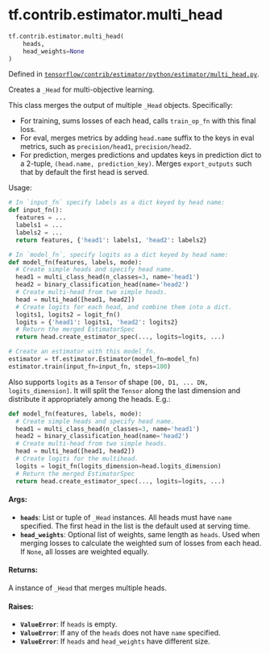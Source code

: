 <div itemscope itemtype="http://developers.google.com/ReferenceObject">
<meta itemprop="name" content="tf.contrib.estimator.multi_head" />
<meta itemprop="path" content="Stable" />
</div>

# tf.contrib.estimator.multi_head

``` python
tf.contrib.estimator.multi_head(
    heads,
    head_weights=None
)
```



Defined in [`tensorflow/contrib/estimator/python/estimator/multi_head.py`](https://www.tensorflow.org/code/tensorflow/contrib/estimator/python/estimator/multi_head.py).

Creates a `_Head` for multi-objective learning.

This class merges the output of multiple `_Head` objects.
Specifically:
* For training, sums losses of each head, calls `train_op_fn` with this
  final loss.
* For eval, merges metrics by adding `head.name` suffix to the keys in eval
  metrics, such as `precision/head1`, `precision/head2`.
* For prediction, merges predictions and updates keys in prediction dict to a
  2-tuple, `(head.name, prediction_key)`. Merges `export_outputs` such that
  by default the first head is served.

Usage:

```python
# In `input_fn` specify labels as a dict keyed by head name:
def input_fn():
  features = ...
  labels1 = ...
  labels2 = ...
  return features, {'head1': labels1, 'head2': labels2}

# In `model_fn`, specify logits as a dict keyed by head name:
def model_fn(features, labels, mode):
  # Create simple heads and specify head name.
  head1 = multi_class_head(n_classes=3, name='head1')
  head2 = binary_classification_head(name='head2')
  # Create multi-head from two simple heads.
  head = multi_head([head1, head2])
  # Create logits for each head, and combine them into a dict.
  logits1, logits2 = logit_fn()
  logits = {'head1': logits1, 'head2': logits2}
  # Return the merged EstimatorSpec
  return head.create_estimator_spec(..., logits=logits, ...)

# Create an estimator with this model_fn.
estimator = tf.estimator.Estimator(model_fn=model_fn)
estimator.train(input_fn=input_fn, steps=100)
```

Also supports `logits` as a `Tensor` of shape
`[D0, D1, ... DN, logits_dimension]`. It will split the `Tensor` along the
last dimension and distribute it appropriately among the heads. E.g.:

```python
def model_fn(features, labels, mode):
  # Create simple heads and specify head name.
  head1 = multi_class_head(n_classes=3, name='head1')
  head2 = binary_classification_head(name='head2')
  # Create multi-head from two simple heads.
  head = multi_head([head1, head2])
  # Create logits for the multihead.
  logits = logit_fn(logits_dimension=head.logits_dimension)
  # Return the merged EstimatorSpec
  return head.create_estimator_spec(..., logits=logits, ...)
```

#### Args:

* <b>`heads`</b>: List or tuple of `_Head` instances. All heads must have `name`
    specified. The first head in the list is the default used at serving time.
* <b>`head_weights`</b>: Optional list of weights, same length as `heads`. Used when
    merging losses to calculate the weighted sum of losses from each head. If
    `None`, all losses are weighted equally.


#### Returns:

A instance of `_Head` that merges multiple heads.


#### Raises:

* <b>`ValueError`</b>: If `heads` is empty.
* <b>`ValueError`</b>: If any of the `heads` does not have `name` specified.
* <b>`ValueError`</b>: If `heads` and `head_weights` have different size.